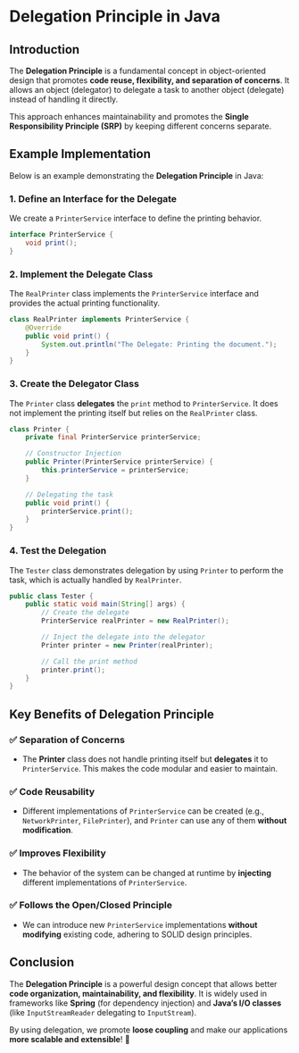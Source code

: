 # Delegation Principle in Java

## Introduction
The **Delegation Principle** is a fundamental concept in object-oriented design that promotes **code reuse, flexibility, and separation of concerns**. It allows an object (delegator) to delegate a task to another object (delegate) instead of handling it directly.

This approach enhances maintainability and promotes the **Single Responsibility Principle (SRP)** by keeping different concerns separate.

## Example Implementation
Below is an example demonstrating the **Delegation Principle** in Java:

### 1. Define an Interface for the Delegate
We create a `PrinterService` interface to define the printing behavior.
```java
interface PrinterService {
    void print();
}
```

### 2. Implement the Delegate Class
The `RealPrinter` class implements the `PrinterService` interface and provides the actual printing functionality.
```java
class RealPrinter implements PrinterService {
    @Override
    public void print() {
        System.out.println("The Delegate: Printing the document.");
    }
}
```

### 3. Create the Delegator Class
The `Printer` class **delegates** the `print` method to `PrinterService`. It does not implement the printing itself but relies on the `RealPrinter` class.
```java
class Printer {
    private final PrinterService printerService;

    // Constructor Injection
    public Printer(PrinterService printerService) {
        this.printerService = printerService;
    }

    // Delegating the task
    public void print() {
        printerService.print();
    }
}
```

### 4. Test the Delegation
The `Tester` class demonstrates delegation by using `Printer` to perform the task, which is actually handled by `RealPrinter`.
```java
public class Tester {
    public static void main(String[] args) {
        // Create the delegate
        PrinterService realPrinter = new RealPrinter();

        // Inject the delegate into the delegator
        Printer printer = new Printer(realPrinter);

        // Call the print method
        printer.print();
    }
}
```

## Key Benefits of Delegation Principle
### ✅ Separation of Concerns
- The **Printer** class does not handle printing itself but **delegates** it to `PrinterService`. This makes the code modular and easier to maintain.

### ✅ Code Reusability
- Different implementations of `PrinterService` can be created (e.g., `NetworkPrinter`, `FilePrinter`), and `Printer` can use any of them **without modification**.

### ✅ Improves Flexibility
- The behavior of the system can be changed at runtime by **injecting** different implementations of `PrinterService`.

### ✅ Follows the Open/Closed Principle
- We can introduce new `PrinterService` implementations **without modifying** existing code, adhering to SOLID design principles.

## Conclusion
The **Delegation Principle** is a powerful design concept that allows better **code organization, maintainability, and flexibility**. It is widely used in frameworks like **Spring** (for dependency injection) and **Java’s I/O classes** (like `InputStreamReader` delegating to `InputStream`).

By using delegation, we promote **loose coupling** and make our applications **more scalable and extensible**! 🚀

